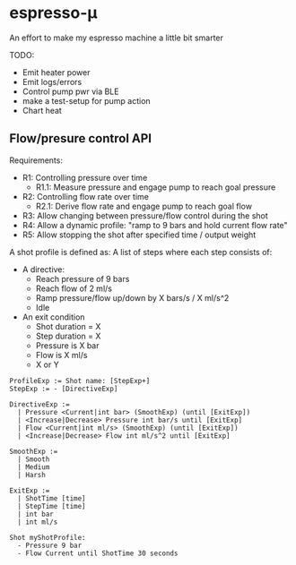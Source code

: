 # espresso-µ

An effort to make my espresso machine a little bit smarter

TODO:
- Emit heater power
- Emit logs/errors
- Control pump pwr via BLE
- make a test-setup for pump action
- Chart heat

## Flow/presure control API
Requirements:
- R1: Controlling pressure over time
  - R1.1: Measure pressure and engage pump to reach goal pressure
- R2: Controlling flow rate over time
  - R2.1: Derive flow rate and engage pump to reach goal flow
- R3: Allow changing between pressure/flow control during the shot
- R4: Allow a dynamic profile: "ramp to 9 bars and hold current flow rate"
- R5: Allow stopping the shot after specified time / output weight

A shot profile is defined as:
A list of steps where each step consists of:
- A directive:
  - Reach pressure of 9 bars
  - Reach flow of 2 ml/s
  - Ramp pressure/flow up/down by X bars/s / X ml/s^2
  - Idle
- An exit condition
  - Shot duration = X
  - Step duration = X
  - Pressure is X bar
  - Flow is X ml/s
  - X or Y

```
ProfileExp := Shot name: [StepExp+]
StepExp := - [DirectiveExp]

DirectiveExp :=
  | Pressure <Current|int bar> (SmoothExp) (until [ExitExp])
  | <Increase|Decrease> Pressure int bar/s until [ExitExp]
  | Flow <Current|int ml/s> (SmoothExp) (until [ExitExp])
  | <Increase|Decrease> Flow int ml/s^2 until [ExitExp]

SmoothExp :=
  | Smooth
  | Medium
  | Harsh

ExitExp :=
  | ShotTime [time]
  | StepTime [time]
  | int bar
  | int ml/s

Shot myShotProfile:
  - Pressure 9 bar
  - Flow Current until ShotTime 30 seconds
```
